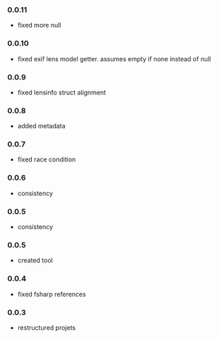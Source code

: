 ### 0.0.11
* fixed more null
### 0.0.10
* fixed exif lens model getter. assumes empty if none instead of null
### 0.0.9
* fixed lensinfo struct alignment
### 0.0.8
* added metadata
### 0.0.7
* fixed race condition
### 0.0.6
* consistency
### 0.0.5
* consistency
### 0.0.5
* created tool
### 0.0.4
* fixed fsharp references
### 0.0.3
* restructured projets